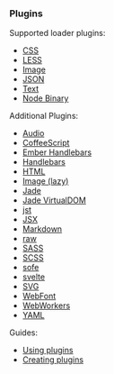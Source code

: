 ### Plugins

Supported loader plugins:

* [CSS](https://github.com/systemjs/plugin-css)
* [LESS](https://github.com/systemjs/plugin-less)
* [Image](https://github.com/systemjs/plugin-image)
* [JSON](https://github.com/systemjs/plugin-json)
* [Text](https://github.com/systemjs/plugin-text)
* [Node Binary](https://github.com/systemjs/plugin-node-binary)

Additional Plugins:

* [Audio](https://github.com/ozsay/plugin-audio)
* [CoffeeScript](https://github.com/forresto/plugin-coffee)
* [Ember Handlebars](https://github.com/n-fuse/plugin-ember-hbs)
* [Handlebars](https://github.com/davis/plugin-hbs)
* [HTML](https://github.com/Hypercubed/systemjs-plugin-html/)
* [Image (lazy)](https://github.com/laurentgoudet/plugin-lazyimage)
* [Jade](https://github.com/johnsoftek/plugin-jade)
* [Jade VirtualDOM](https://github.com/WorldMaker/system-jade-virtualdom)
* [jst](https://github.com/podio/plugin-jst)
* [JSX](https://github.com/floatdrop/plugin-jsx)
* [Markdown](https://github.com/guybedford/plugin-md)
* [raw](https://github.com/matthewbauer/plugin-raw)
* [SASS](https://github.com/screendriver/plugin-sass)
* [SCSS](https://github.com/kevcjones/plugin-scss)
* [sofe](https://github.com/CanopyTax/sofe)
* [svelte](https://github.com/CanopyTax/system-svelte)
* [SVG](https://github.com/vuzonp/systemjs-plugin-svg)
* [WebFont](https://github.com/guybedford/plugin-font)
* [WebWorkers](https://github.com/casperlamboo/plugin-worker)
* [YAML](https://github.com/tb/plugin-yaml)

Guides:

* [Using plugins](docs/overview.md#plugin-loaders)
* [Creating plugins](docs/creating-plugins.md)
